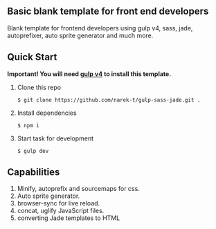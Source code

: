 ## Basic blank template for front end developers #
Blank template for frontend developers using gulp v4, sass, jade, autoprefixer, auto sprite generator and much more.
## Quick Start #
**Important! You will need [gulp v4][1] to install this template.**

1. Clone this repo

    `$ git clone https://github.com/narek-t/gulp-sass-jade.git .`
2. Install dependencies

    `$ npm i`

3. Start task for development

    `$ gulp dev`

## Capabilities #
1. Minify, autoprefix and sourcemaps for css.
2. Auto sprite generator.
3. browser-sync for live reload.
4. concat, uglify JavaScript files.
5. converting Jade templates to HTML


  [1]: https://github.com/gulpjs/gulp/tree/4.0
